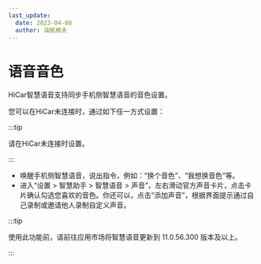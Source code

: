 ```yaml
---
last_update:
  date: 2023-04-08
  author: 油腻樵夫
---
```


# 语音音色

HiCar智慧语音支持同步手机侧智慧语音的音色设置。

您可以在HiCar未连接时，通过如下任一方式设置：

:::tip

请在HiCar未连接时设置。

:::

* 唤醒手机侧智慧语音，说出指令，例如：“换个音色”、“我想换音色”等。
* 进入“设置 >  智慧助手 >  智慧语音 >  声音”，左右滑动官方声音卡片，点击卡片确认勾选您喜欢的音色。你还可以，点击“添加声音”，根据界面提示通过自己录制或邀请他人录制自定义声音。


:::tip

使用此功能前，请前往应用市场将智慧语音更新到 11.0.56.300 版本及以上。

:::
